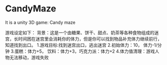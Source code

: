 # CandyMaze
It is a unity 3D game: Candy maze

游戏设定如下：
背景：这是一个由糖果、饼干、甜点、奶茶等各种食物组成的迷宫，长时间困在迷宫里会消耗你的体力，但是你可以找到物品补充体力继续前行，知道找到出口。
1.游戏目标:找到迷宫出口，逃出迷宫
2.初始体力：10， 体力-1/分钟
3.蛋糕：体力+5， 饮料：体力+3，巧克力派：体力+2
4.体力值清理：游戏人物无法移动，游戏失败
